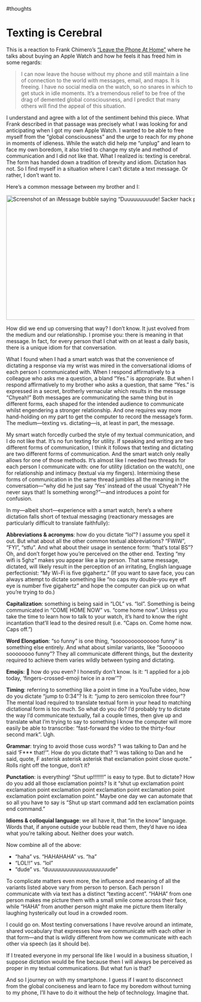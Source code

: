 #thoughts

# Texting is Cerebral

This is a reaction to Frank Chimero’s [“Leave the Phone At Home”](https://www.frankchimero.com/blog/2019/leave-the-phone-at-home/) where he talks about buying an Apple Watch and how he feels it has freed him in some regards:

>  I can now leave the house without my phone and still maintain a line of connection to the world with messages, email, and maps. It is freeing. I have no social media on the watch, so no snares in which to get stuck in idle moments. It’s a tremendous relief to be free of the drag of demented global consciousness, and I predict that many others will find the appeal of this situation.

I understand and agree with a lot of the sentiment behind this piece. What Frank described in that passage was precisely what I was looking for and anticipating when I got my own Apple Watch. I wanted to be able to free myself from the “global consciousness” and the urge to reach for my phone in moments of idleness. While the watch did help me “unplug” and learn to face my own boredom, it also tried to change my style and method of communication and I did not like that. What I realized is: texting is cerebral. The form has handed down a tradition of brevity and idiom. Dictation has not. So I find myself in a situation where I can’t dictate a text message. Or rather, I don’t want to.

Here’s a common message between my brother and I:

<img src="https://cdn.jim-nielsen.com/blog/2020/texting-dude-msg.png" width="716" height="332" alt="Screenshot of an iMessage bubble saying “Duuuuuuuuude! Sacker hack packin.”" />

How did we end up conversing that way? I don’t know. It just evolved from the medium and our relationship. I promise you: there is meaning in that message. In fact, for every person that I chat with on at least a daily basis, there is a unique idiom for that conversation.

What I found when I had a smart watch was that the convenience of dictating a response via my wrist was mired in the conversational idioms of each person I communicated with. When I respond affirmatively to a colleague who asks me a question, a bland “Yes.” is appropriate. But when I respond affirmatively to my brother who asks a question, that same “Yes.” is expressed in a secret, brotherly vernacular which results in the message “Chyeah!” Both messages are communicating the same thing but in different forms, each shaped for the intended audience to communicate whilst engendering a stronger relationship. And one requires way more hand-holding on my part to get the computer to record the message’s form. The medium—texting vs. dictating—is, at least in part, the message.

My smart watch forcedly curbed the style of my textual communication, and I do not like that. It’s no fun texting for utility. If speaking and writing are two different forms of communication, I think it follows that texting and dictating are two different forms of communication. And the smart watch only really allows for one of those methods. It’s almost like I needed two threads for each person I communicate with: one for utility (dictation on the watch), one for relationship and intimacy (textual via my fingers). Intermixing these forms of communication in the same thread jumbles all the meaning in the conversation—“why did he just say ‘Yes’ instead of the usual ‘Chyeah’? He never says that! Is something wrong?”—and introduces a point for confusion.

In my—albeit short—experience with a smart watch, here’s a where dictation falls short of textual messaging (reactionary messages are particularly difficult to translate faithfully):

**Abbreviations & acronyms**: how do you dictate “lol”? I assume you spell it out. But what about all the other common textual abbreviations? “FWIW”, “FYI”, “stfu”. And what about their usage in sentence form: “that’s total BS”? Oh, and don’t forget how you’re perceived on the other end. Texting “my wifi is 5ghz” makes you appear like a lay person. That same message, dictated, will likely result in the perception of an irritating, English language perfectionist: “My Wi-Fi is five gigahertz.” (If you want to save face, you can always attempt to dictate something like “no caps my double-you eye eff eye is number five gigahertz” and hope the computer can pick up on what you’re trying to do.)

**Capitalization**: something is being said in “LOL” vs. “lol”. Something is being communicated in “COME HOME NOW” vs. “come home now”. Unless you take the time to learn how to talk to your watch, it’s hard to know the right incantation that’ll lead to the desired result (i.e. “Caps on. Come home now. Caps off.”)

**Word Elongation**: “so funny” is one thing, “soooooooooooooo funny” is something else entirely. And what about similar variants, like “Sooooooo soooooooo funny”? They all communicate different things, but the dexterity required to achieve them varies wildly between typing and dictating.

**Emojis**: 🤷 how do you even? I honestly don’t know. Is it: “I applied for a job today, ‘fingers-crossed-emoji twice in a row’”?

**Timing**: referring to something like a point in time in a YouTube video, how do you dictate “jump to 0:34”? Is it: “jump to zero semicolon three four”? The mental load required to translate textual form in your head to matching dictational form is too much. So what do you do? I’d probably try to dictate the way I’d communicate textually, fail a couple times, then give up and translate what I’m trying to say to something I know the computer will more easily be able to transcribe: “fast-forward  the video to the thirty-four second mark”. Ugh.

**Grammar**: trying to avoid those cuss words? “I was talking to Dan and he said ‘F*** that!’”. How do you dictate that? “I was talking to Dan and he said, quote, F asterisk asterisk asterisk that exclamation point close quote.” Rolls right off the tongue, don’t it?

**Punctation**: is everything! “Shut up!!!!!!!” is easy to type. But to dictate? How do you add all those exclamation points? Is it “shut up exclamation point exclamation point exclamation point exclamation point exclamation point exclamation point exclamation point.” Maybe one day we can automate that so all you have to say is “Shut up start command add ten exclamation points end command.”

**Idioms & colloquial language**: we all have it, that “in the know” language. Words that, if anyone outside your bubble read them, they’d have no idea what you’re talking about. Neither does your watch.

Now combine all of the above:

- “haha” vs. “HAHAHAHA” vs. “ha”
- “LOL!!” vs. “lol”
- “dude” vs. “duuuuuuuuuuuuuuuuuuuude”

To complicate matters even more, the influence and meaning of all the variants listed above vary from person to person. Each person I communicate with via text has a distinct “texting accent”. “HAHA” from one person makes me picture them with a small smile come across their face, while “HAHA” from another person might make me picture them literally laughing hysterically out loud in a crowded room.

I could go on. Most texting conversations I have revolve around an intimate, shared vocabulary that expresses how we communicate with each other in that form—and that is wildly different from how we communicate with each other via speech (as it should be).

If I treated everyone in my personal life like I would in a business situation, I suppose dictation would be fine because then I will always be perceived as proper in my textual communications. But what fun is that?

And so I journey on with my smartphone. I guess if I want to disconnect from the global conciseness and learn to face my boredom without turning to my phone, I’ll have to do it without the help of technology. Imagine that.
